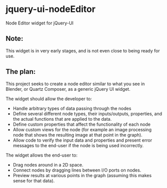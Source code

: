 jquery-ui-nodeEditor
====================

Node Editor widget for jQuery-UI

Note:
------------
This widget is in very early stages, and is not even close to being ready for use.

The plan:
---------
This project seeks to create a node editor similar to
what you see in Blender, or Quartz Composer, as a
generic jQuery UI widget.

The widget should allow the developer to:
  * Handle arbitrary types of data passing through the nodes
  * Define several different node types, their inputs/outputs, properties, and
    the actual functions that are applied to the data.
  * Define custom properties that affect the functionality of each node
  * Allow custom views for the node (for example an image
    processing node that shows the resulting image at that point in the
    graph).
  * Allow code to verify the input data and properties and present error
    messages to the end-user if the node is being used incorrectly.

The widget allows the end-user to:
  * Drag nodes around in a 2D space.
  * Connect nodes by dragging lines between I/O ports on nodes.
  * Preview results at various points in the graph
    (assuming this makes sense for that data).



